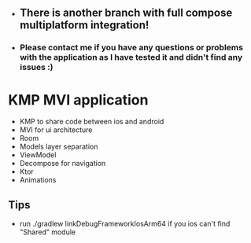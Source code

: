 - ## There is another branch with full compose multiplatform integration!
- ### Please contact me if you have any questions or problems with the application as I have tested it and didn't find any issues :)
# KMP MVI application
- KMP to share code between ios and android
- MVI for ui architecture
- Room
- Models layer separation
- ViewModel
- Decompose for navigation
- Ktor
- Animations

## Tips
- run ./gradlew linkDebugFrameworkIosArm64 if you ios can't find "Shared" module